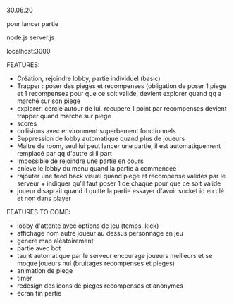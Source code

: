30.06.20

pour lancer partie

node.js server.js

localhost:3000


FEATURES:
- Création, rejoindre lobby, partie individuel (basic)
- Trapper : poser des pieges et recompenses (obligation de poser 1 piege et 1 recompenses pour que ce soit valide, devient explorer quand qq a marché sur son piege
- explorer: cercle autour de lui, recupere 1 point par recompenses devient trapper quand marche sur piege
- scores
- collisions avec environment superbement fonctionnels
- Suppression de lobby automatique quand plus de joueurs
- Maitre de room, seul lui peut lancer une partie, il est automatiquement remplacé par qq d'autre si il part
- Impossible de rejoindre une partie en cours
- enleve le lobby du menu quand la partie à commencée
- rajouter une feed back visuel quand piege et recompense validés par le serveur + indiquer qu'il faut poser 1 de chaque pour que ce soit valide
- joueur disaprait quand il quitte la partie
essayer d'avoir socket id en clé et non dans player

FEATURES TO COME:

- lobby d'attente avec options de jeu (temps, kick)
- affichage nom autre joueur au dessus personnage en jeu
- genere map aléatoirement
- partie avec bot
- taunt automatique par le serveur encourage joueurs meilleurs et se moque joueurs nul (bruitages recompenses et pieges)
- animation de piege
- timer
- redesign des icons de pieges recompenses et anonymes
- écran fin partie
